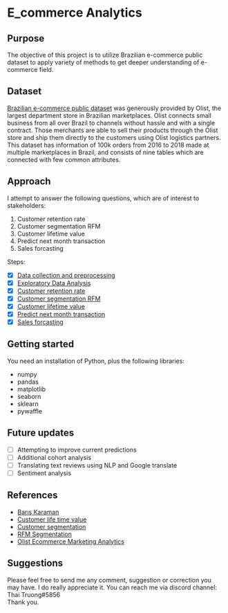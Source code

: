 # E_commerce Analytics
## Purpose
The objective of this project is to utilize Brazilian e-commerce public dataset to apply variety of methods to get deeper understanding of e-commerce field.
## Dataset
[Brazilian e-commerce public dataset](https://www.kaggle.com/olistbr/brazilian-ecommerce) was generously provided by Olist, the largest department store in Brazilian marketplaces. Olist connects small business from all over Brazil to channels without hassle and with a single contract. Those merchants are able to sell their products through the Olist store and ship them directly to the customers using Olist logistics partners.  
This dataset has information of 100k orders from 2016 to 2018 made at multiple marketplaces in Brazil, and consists of nine tables which are connected with few common attributes.

## Approach
I attempt to answer the following questions, which are of interest to stakeholders:
1. Customer retention rate
2. Customer segmentation RFM
3. Customer lifetime value
4. Predict next month transaction
5. Sales forcasting

Steps: 
- [x] [Data collection and preprocessing](https://github.com/thaitruong018/e_commerce_analysis/blob/main/1_Data_preparation.ipynb)
- [x] [Exploratory Data Analysis](https://github.com/thaitruong018/e_commerce_analysis/blob/main/2_Exploratory_Data_Analysis.ipynb)
- [x] [Customer retention rate](https://github.com/thaitruong018/e_commerce_analysis/blob/main/3_Customer_retention_rate.ipynb)
- [x] [Customer segmentation RFM](https://github.com/thaitruong018/e_commerce_analysis/blob/main/4_Customer_Segmentation_RFM.ipynb)
- [x] [Customer lifetime value](https://github.com/thaitruong018/e_commerce_analysis/blob/main/5_Customer_lifetime_value.ipynb)
- [x] [Predict next month transaction](https://github.com/thaitruong018/e_commerce_analysis/blob/main/6_Predict_next_month_transaction.ipynb)
- [x] [Sales forcasting](https://github.com/thaitruong018/e_commerce_analysis/blob/main/7_Sales_forcasting.ipynb)
## Getting started
You need an installation of Python, plus the following libraries:

* numpy  
* pandas  
* matplotlib
* seaborn  
* sklearn
* pywaffle

## Future updates
- [ ] Attempting to improve current predictions 
- [ ] Additional cohort analysis
- [ ] Translating text reviews using NLP and Google translate
- [ ] Sentiment analysis

## References
- [Barış Karaman](https://medium.com/@karamanbk)
- [Customer life time value](https://www.datacamp.com/community/tutorials/customer-life-time-value)
- [Customer segmentation](https://medium.com/mlearning-ai/customer-segmentation-of-a-brazilian-e-commerce-business-c6dae31a7861)
- [RFM Segmentation](https://www.prospectsoft.com/blogarticle/541/Using-RFM-Segmentation-to-grow-your-wholesale-distribution-or-manufacturing-business)
- [Olist Ecommerce Marketing Analytics](https://github.com/archita1146/Olist-Ecommerce-Marketing-Analytics)
## Suggestions
Please feel free to send me any comment, suggestion or correction you may have. I do really appreciate it. You can reach me via discord channel: Thai Truong#5856  
Thank you. 
